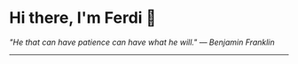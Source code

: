 <h1>Hi there, I'm Ferdi 👋</h1>

<p><em>
  "He that can have patience can have what he will." — Benjamin Franklin
</em></p>

---
